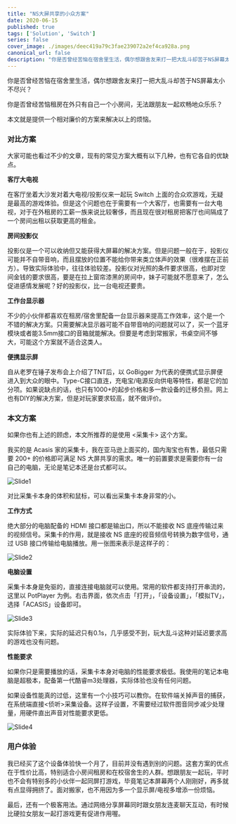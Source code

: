 ```yaml
---
title: "NS大屏共享的小众方案"
date: 2020-06-15
published: true
tags: ['Solution', 'Switch']
series: false
cover_image: ./images/deec419a79c3fae239072a2ef4ca928a.png
canonical_url: false
description: "你是否曾经苦恼在宿舍里生活，偶尔想跟舍友来打一把大乱斗却苦于NS屏幕太小不尽兴？"
---
```


你是否曾经苦恼在宿舍里生活，偶尔想跟舍友来打一把大乱斗却苦于NS屏幕太小不尽兴？

你是否曾经苦恼租房在外只有自己一个小房间，无法跟朋友一起欢畅地众乐乐？

本文就是提供一个相对廉价的方案来解决以上的烦恼。

### 对比方案

大家可能也看过不少的文章，现有的常见方案大概有以下几种，也有它各自的优缺点。

**客厅大电视**

在客厅坐着大沙发对着大电视/投影仪来一起玩 Switch 上面的合众欢游戏，无疑是最高的游戏体验。但是这个问题也在于需要有一个大客厅，也需要有一台大电视，对于在外租房的工薪一族来说比较奢侈，而且现在很对租房把客厅也间隔成了一个房间出租以获取更高的租金。

**房间投影仪**

投影仪是一个可以收纳但又能获得大屏幕的解决方案。但是问题一般在于，投影仪可能并不自带音响，而且摆放的位置不能给你带来类立体声的效果（很难摆在正前方）。导致实际体验中，往往体验较差。投影仪对光照的条件要求很高，也即对空间金钱的要求很高，要是在拉上窗帘漆黑的房间中，妹子可能就不愿意来了，怎么促进感情发展呢？好的投影仪，比一台电视还要贵。

**工作台显示器**

不少的小伙伴都喜欢在租房/宿舍里配备一台显示器来提高工作效率，这个是一个不错的解决方案。只需要解决显示器可能不自带音响的问题就可以了，买一个蓝牙模块或者能3.5mm接口的音箱就能解决。但要是考虑到常搬家，书桌空间不够大，可能这个方案就不适合这类人。

**便携显示屏**

自从老罗在锤子发布会上介绍了TNT后，以 GoBigger 为代表的便携式显示屏便进入到大众的眼中。Type-C接口直连，充电宝/电源反向供电等特性，都是它的加分项。如果说缺点的话，也只有1000+的起步价格和多一款设备的迁移负担。网上也有DIY的解决方案，但是对玩家要求较高，就不做评价。

### 本文方案

如果你也有上述的顾虑，本文所推荐的是使用 <采集卡> 这个方案。

我买的是 Acasis 家的采集卡，我在亚马逊上面买的，国内淘宝也有售，最低只需要 200+ 的价格即可满足 NS 大屏共享的需求。唯一的前置要求是需要你有一台自己的电脑，无论是笔记本还是台式都可以。

![Slide1](https://wsine.cn-gd.ufileos.com/image/640f7b287e0c26c1a60cabdbb9b94398.jpg)

对比采集卡本身的体积和鼠标，可以看出采集卡本身非常的小。

**工作方式**

绝大部分的电脑配备的 HDMI 接口都是输出口，所以不能接收 NS 底座传输过来的视频信号。采集卡的作用，就是接收 NS 底座的视音频信号转换为数字信号，通过 USB 接口传输给电脑播放。用一张图来表示是这样子的：

![Slide2](https://wsine.cn-gd.ufileos.com/image/920173607cb6084d97dc80d7cdfa8822.png)

**电脑设置**

采集卡本身是免驱的，直接连接电脑就可以使用。常用的软件都支持打开串流的，这里以 PotPlayer 为例。右击界面，依次点击「打开」，「设备设置」，「模拟TV」，选择「ACASIS」设备即可。

![Slide3](https://wsine.cn-gd.ufileos.com/image/4874740a0d7232ac2946e6a9e216d2da.PNG)

实际体验下来，实际的延迟只有0.1s，几乎感受不到，玩大乱斗这种对延迟要求高的游戏也没有问题。

**性能要求**

如果你只是需要播放的话，采集卡本身对电脑的性能要求极低。我使用的笔记本电脑是超极本，配备第一代酷睿m3处理器，实际体验也没有任何问题。

如果设备性能真的过低，这里有一个小技巧可以教你。在软件端关掉声音的捕获，在系统端直接<侦听>采集设备。这样子设置，不需要经过软件图音同步减少处理量，用硬件直出声音对性能要求更低。

![Slide4](https://wsine.cn-gd.ufileos.com/image/6f784cf5f9f82aded688ddd7e2215414.PNG)

### 用户体验

我已经买了这个设备体验快一个月了，目前并没有遇到别的问题。这套方案的优点在于性价比高，特别适合小房间租房和在校宿舍生的人群。想跟朋友一起玩，平时也不会有特别多的小伙伴一起同屏打游戏，毕竟笔记本屏幕两个人刚刚好，再多就有点显得拥挤了。面对搬家，也不用因为多一个显示屏/电视多增添一份烦恼。

最后，还有一个极客用法。通过网络分享屏幕同时跟女朋友连麦聊天互动，有时候比硬拉女朋友一起打游戏更有促进作用喔。
